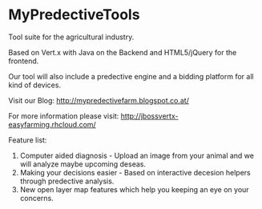 MyPredectiveTools
=================

Tool suite for the agricultural industry.

Based on Vert.x with Java on the Backend and HTML5/jQuery for the frontend.

Our tool will also include a predective engine and a bidding platform for all kind of devices.

Visit our Blog: http://mypredectivefarm.blogspot.co.at/

For more information please visit: http://jbossvertx-easyfarming.rhcloud.com/

Feature list:

1. Computer aided diagnosis - Upload an image from your animal and we will analyze maybe upcoming deseas.
2. Making your decisions easier - Based on interactive decesion helpers through predective analysis.
3. New open layer map features which help you keeping an eye on your concerns.


